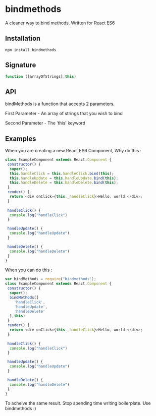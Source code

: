# bindmethods
A cleaner way to bind methods. Written for React ES6

## Installation
```
npm install bindmethods
```
## Signature

```js
function ([arrayOfStrings],this)
```

## API 
bindMethods is a function that accepts 2 parameters.

First Parameter - An array of strings that you wish to bind

Second Parameter - The 'this' keyword

## Examples

When you are creating a new React ES6 Component, Why do this : 
```js
class ExampleComponent extends React.Component {
 constructor() {
  super();
  this.handleClick = this.handleClick.bind(this);
  this.handleUpdate = this.handleUpdate.bind(this);
  this.handleDelete = this.handleDelete.bind(this);
 }
 render() { 
  return <div onClick={this._handleClick}>Hello, world.</div>;
 }
 
 handleClick() {
  console.log("handleClick")
 }

 handleUpdate() {
  console.log("handleUpdate")
 }

 handleDelete() {
  console.log("handleDelete")
 }
}
```

When you can do this :

```js
var bindMethods = require("bindmethods");
class ExampleComponent extends React.Component {
 constructor() {
  super();
  bindMethods([
    'handleClick',
    'handleUpdate',
    'handleDelete'
  ],this)
 }
 render() { 
  return <div onClick={this._handleClick}>Hello, world.</div>;
 }
 
 handleClick() {
  console.log("handleClick")
 }

 handleUpdate() {
  console.log("handleUpdate")
 }

 handleDelete() {
  console.log("handleDelete")
 }
}
```
To acheive the same result. Stop spending time writing boilerplate. Use bindmethods :)
